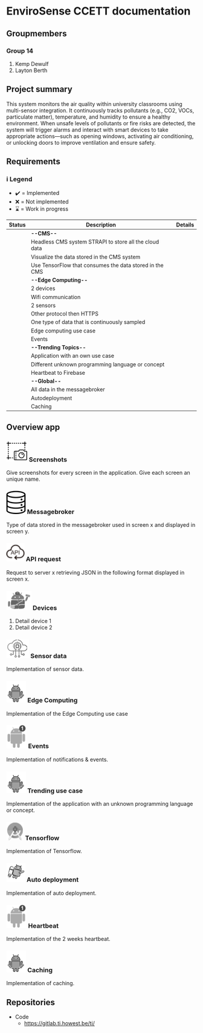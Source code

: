 # EnviroSense CCETT documentation

## Groupmembers
### Group 14
1. Kemp Dewulf
2. Layton Berth

## Project summary
This system monitors the air quality within university classrooms using multi-sensor integration. It continuously tracks pollutants (e.g., CO2, VOCs, particulate matter), temperature, and humidity to ensure a healthy environment. When unsafe levels of pollutants or fire risks are detected, the system will trigger alarms and interact with smart devices to take appropriate actions—such as opening windows, activating air conditioning, or unlocking doors to improve ventilation and ensure safety.

## Requirements
### ℹ️ Legend
- :heavy_check_mark: = Implemented
- :x: = Not implemented
- :hourglass: = Work in progress

 
|Status|Description|Details|
|---|---|---|
|| **--CMS--** ||
|| Headless CMS system STRAPI to store all the cloud data
|| Visualize the data stored in the CMS system
|| Use TensorFlow that consumes the data stored in the CMS
|| **--Edge Computing--** ||
|| 2 devices
|| Wifi communication
|| 2 sensors
|| Other protocol then HTTPS
|| One type of data that is continuously sampled
|| Edge computing use case
|| Events
|| **--Trending Topics--** ||
|| Application with an own use case
|| Different unknown programming language or concept
|| Heartbeat to Firebase
|| **--Global--** ||
|| All data in the messagebroker
|| Autodeployment
|| Caching

## Overview app
### ![](ReadmeImages/Screenshot.png) Screenshots
Give screenshots for every screen in the application. Give each screen an unique name.

### ![](ReadmeImages/Database.png) Messagebroker
Type of data stored in the messagebroker used in screen x and displayed in screen y.

### ![](ReadmeImages/API.png) API request
Request to server x retrieving JSON in the following format displayed in screen x.

### ![](ReadmeImages/Intents.png) Devices
1. Detail device 1
2. Detail device 2

### ![](ReadmeImages/SensorData.png) Sensor data
Implementation of sensor data.

### ![](ReadmeImages/Workmanager.png) Edge Computing
Implementation of the Edge Computing use case

### ![](ReadmeImages/Notifications.png) Events
Implementation of notifications & events.

### ![](ReadmeImages/Workmanager.png) Trending use case
Implementation of the application with an unknown programming language or concept.

### ![](ReadmeImages/MLkit.png) Tensorflow
Implementation of Tensorflow.

### ![](ReadmeImages/Animations.png) Auto deployment
Implementation of auto deployment.

### ![](ReadmeImages/Notifications.png) Heartbeat
Implementation of the 2 weeks heartbeat.

### ![](ReadmeImages/Workmanager.png) Caching
Implementation of caching.


## Repositories
- Code
  - https://gitlab.ti.howest.be/ti/
